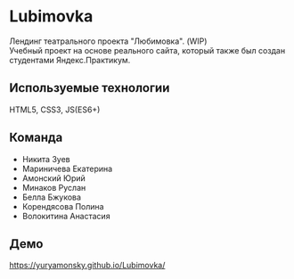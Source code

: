 # Lubimovka  
Лендинг театрального проекта "Любимовка". (WIP)  
Учебный проект на основе реального сайта, который также был создан студентами Яндекс.Практикум.  

## Используемые технологии
HTML5, CSS3, JS(ES6+)

## Команда
- Никита Зуев 
- Мариничева Екатерина
- Амонский Юрий  
- Минаков Руслан
- Белла Бжукова
- Корендясова Полина
- Волокитина Анастасия  
  
## Демо
https://yuryamonsky.github.io/Lubimovka/
